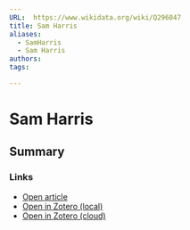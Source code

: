 ```yaml
---
URL:  https://www.wikidata.org/wiki/Q296047
title: Sam Harris
aliases:
  - SamHarris
  - Sam Harris
authors: 
tags: 

---
```

# Sam Harris
## Summary


### Links
- [Open article](https://www.wikidata.org/wiki/Q296047)
- [Open in Zotero (local)](zotero://select/library/items/USX2XR6K)
- [Open in Zotero (cloud)](http://zotero.org/users/8012208/items/USX2XR6K)